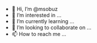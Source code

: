 - 👋 Hi, I’m @msobuz
- 👀 I’m interested in ...
- 🌱 I’m currently learning ...
- 💞️ I’m looking to collaborate on ...
- 📫 How to reach me ...

<!---
msobuz/msobuz is a ✨ special ✨ repository because its `README.md` (this file) appears on your GitHub profile.
You can click the Preview link to take a look at your changes.
--->
